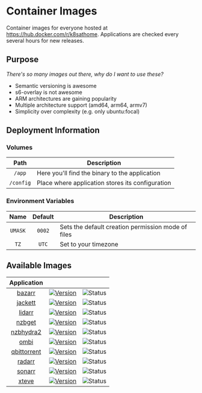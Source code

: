 # Container Images

Container images for everyone hosted at https://hub.docker.com/r/k8sathome. Applications are checked every several hours for new releases.

## Purpose

_There's so many images out there, why do I want to use these?_

- Semantic versioning is awesome
- s6-overlay is not awesome
- ARM architectures are gaining popularity
- Multiple architecture support (amd64, arm64, armv7)
- Simplicity over complexity (e.g. only ubuntu:focal)

## Deployment Information

### Volumes
|   Path    | Description                                      |
|:---------:|--------------------------------------------------|
|  `/app`   | Here you'll find the binary to the application   |
| `/config` | Place where application stores its configuration |

### Environment Variables
|  Name   | Default | Description                                        |
|:-------:|:-------:|----------------------------------------------------|
| `UMASK` | `0002`  | Sets the default creation permission mode of files |
|  `TZ`   |  `UTC`  | Set to your timezone                               |

## Available Images
|                        Application                        |                                                                                                                                                     |                                                                                                                  |
|:---------------------------------------------------------:|-----------------------------------------------------------------------------------------------------------------------------------------------------|------------------------------------------------------------------------------------------------------------------|
|     [bazarr](https://github.com/morpheus65535/bazarr)     | [![Version](https://img.shields.io/docker/v/k8sathome/bazarr?sort=semver&style=for-the-badge)](https://hub.docker.com/r/k8sathome/bazarr)           | ![Status](https://img.shields.io/github/workflow/status/k8s-at-home/container-images/radarr?style=for-the-badge) |
|       [jackett](https://github.com/Jackett/Jackett)       | [![Version](https://img.shields.io/docker/v/k8sathome/jackett?sort=semver&style=for-the-badge)](https://hub.docker.com/r/k8sathome/jackett)         | ![Status](https://img.shields.io/github/workflow/status/k8s-at-home/container-images/radarr?style=for-the-badge) |
|        [lidarr](https://github.com/lidarr/Lidarr)         | [![Version](https://img.shields.io/docker/v/k8sathome/lidarr?sort=semver&style=for-the-badge)](https://hub.docker.com/r/k8sathome/lidarr)           | ![Status](https://img.shields.io/github/workflow/status/k8s-at-home/container-images/radarr?style=for-the-badge) |
|        [nzbget](https://github.com/nzbget/nzbget)         | [![Version](https://img.shields.io/docker/v/k8sathome/nzbget?sort=semver&style=for-the-badge)](https://hub.docker.com/r/k8sathome/nzbget)           | ![Status](https://img.shields.io/github/workflow/status/k8s-at-home/container-images/radarr?style=for-the-badge) |
|    [nzbhydra2](https://github.com/theotherp/nzbhydra2)    | [![Version](https://img.shields.io/docker/v/k8sathome/nzbhydra2?sort=semver&style=for-the-badge)](https://hub.docker.com/r/k8sathome/nzbhydra2)     | ![Status](https://img.shields.io/github/workflow/status/k8s-at-home/container-images/radarr?style=for-the-badge) |
|         [ombi](https://github.com/tidusjar/Ombi)          | [![Version](https://img.shields.io/docker/v/k8sathome/ombi?sort=semver&style=for-the-badge)](https://hub.docker.com/r/k8sathome/ombi)               | ![Status](https://img.shields.io/github/workflow/status/k8s-at-home/container-images/radarr?style=for-the-badge) |
| [qbittorrent](https://github.com/qbittorrent/qBittorrent) | [![Version](https://img.shields.io/docker/v/k8sathome/qbittorrent?sort=semver&style=for-the-badge)](https://hub.docker.com/r/k8sathome/qbittorrent) | ![Status](https://img.shields.io/github/workflow/status/k8s-at-home/container-images/radarr?style=for-the-badge) |
|        [radarr](https://github.com/Radarr/Radarr)         | [![Version](https://img.shields.io/docker/v/k8sathome/radarr?sort=semver&style=for-the-badge)](https://hub.docker.com/r/k8sathome/radarr)           | ![Status](https://img.shields.io/github/workflow/status/k8s-at-home/container-images/radarr?style=for-the-badge) |
|        [sonarr](https://github.com/Sonarr/Sonarr)         | [![Version](https://img.shields.io/docker/v/k8sathome/sonarr?sort=semver&style=for-the-badge)](https://hub.docker.com/r/k8sathome/sonarr)           | ![Status](https://img.shields.io/github/workflow/status/k8s-at-home/container-images/radarr?style=for-the-badge) |
|      [xteve](https://github.com/xteve-project/xTeVe)      | [![Version](https://img.shields.io/docker/v/k8sathome/xteve?sort=semver&style=for-the-badge)](https://hub.docker.com/r/k8sathome/xteve)             | ![Status](https://img.shields.io/github/workflow/status/k8s-at-home/container-images/radarr?style=for-the-badge) |


